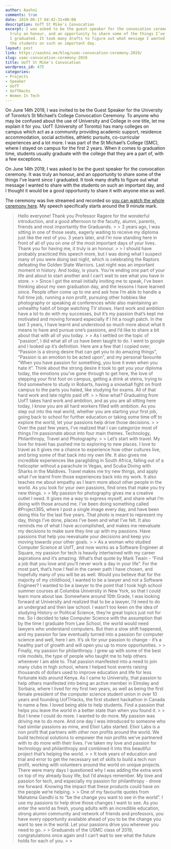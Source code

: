 ```yaml
---
author: Aashni
comments: true
date: 2019-06-17 04:42:31+00:00
description: UofT St Mike's Convocation
excerpt: I was asked to be the guest speaker for the convocation ceremony and it was
  truly an honour, and an opportunity to share some of the things I’ve learnt since
  I graduated. It took many drafts to figure out what message I wanted to share with
  the students on such an important day.
layout: post
link: https://aashni.me/blog/usmc-convocation-ceremony-2019/
slug: usmc-convocation-ceremony-2019
title: UofT St Mike's Convocation
wordpress_id: 475
categories:
- Projects
- Speaker
- UofT
- UofTHacks
- Women In Tech
---
```





On June 14th 2019, I was invited to be the Guest Speaker for the University of Toronto’s St Michael’s College Convocation Ceremony. To anyone who may be confused about the use of University and College in one title, let me explain it for you. UofT (University of Toronto) has many colleges on campus which act as a community providing academic support, residence accommodation, social activities, athletic pursuits, co-curricular experiences and a lot more. I was part of the St Michael’s College (SMC), where I stayed on campus for the first 2 years. When it comes to graduation time, students usually graduate with the college that they are a part of, with a few exceptions.







On June 14th 2019, I was asked to be the guest speaker for the convocation ceremony. It was truly an honour, and an opportunity to share some of the things I’ve learnt since I graduated. It took many drafts to figure out what message I wanted to share with the students on such an important day, and I thought it would be a good opportunity to share it with anyone else as well.







The ceremony was live streamed and recorded so [you can watch the whole ceremony here](https://strmstr.com/june-14-230-2019.html). My speech specifically starts around the 9 minute mark.







<blockquote>Hello everyone! Thank you Professor Ragere for the wonderful introduction, and a good afternoon to the faculty, alumni, parents, friends and most importantly the Graduands.
> 
> 3 years ago, I was sitting in one of those seats, eagerly waiting to receive my diploma just like the rest of you. 3 years later, and I’m now standing here in front of all of you on one of the most important days of your lives. Thank you for having me, it truly is an honour.
> 
> I should have probably practiced this speech more, but I was doing what I suspect many of you were doing last night, which is celebrating the Raptors defeating the Golden State Warriors. Last night was an important moment in history. And today, is yours. You’re ending one part of your life and about to start another and I can’t wait to see what you have in store.
> 
> Since I got the email initially inviting me to speak, I’ve been thinking about my own graduation day, and the lessons I have learned since. People often come up to me and ask how I’m able to handle a full time job, running a non profit, pursuing other hobbies like photography or speaking at conferences while also maintaining an unhealthy habit of binge watching TV shows. Hard work and ambition have a lot to do with my successes, but it’s my passion that’s kept me motivated and moving forward especially if I hit a rough patch. In the last 3 years, I have learnt and understood so much more about what it means to have and pursue one’s passions, and I’d like to share a bit about that with all of you today.
> 
> As I settled on the topic of “passion”, I did what all of us have been taught to do. I went to google and I looked up it’s definition. Here are a few that I copied over; “Passion is a strong desire that can get you to do amazing things”, “Passion is an emotion to be acted upon”, and my personal favourite “When you have passion for something, you love it even when you hate it”. Think about the strong desire it took to get you your diploma today, the emotions you’ve gone through to get here, the love of stepping your first foot on campus, getting a drink at steins, trying to find somewhere to study in Robarts, having a snowball fight on front campus to the parts you hated, like studying for exams. All of that hard work and late nights paid off.
> 
> Now what? Graduating from UofT takes hard work and ambition, and as you are all sitting here today, I know you are all hard workers filled with ambition. As you step out into the real world, whether you are starting your first job, going back to school for further education or taking some time off to explore the world, let your passions help drive those decisions.
> 
> Over the past few years, I’ve realized that I can categorize most of things I’m passionate about into four main themes. Technology, Philanthropy, Travel and Photography.
> 
> Let’s start with travel. My love for travel has pushed me to exploring to new places. I love to travel as it gives me a chance to experience how other cultures live, and bring some of that back into my own life. It also gives me incredible experiences like paragliding in South Africa, falling out of a helicopter without a parachute in Vegas, and Scuba Diving with Sharks in the Maldives. Travel makes me try new things, and apply what I’ve learnt from those experiences back into my work. It also teaches me about empathy as I learn more about other people in the world. As you look for your own passions, find ones that make you try new things.
> 
> My passion for photography gives me a creative outlet I need. It gives me a way to express myself, and share what I’m doing with those around me. I’ve been doing something called #Project365, where I post a single image every day, and have been doing this for the last five years. That photo is meant to represent my day, things I’ve done, places I’ve been and what I’ve felt. It also reminds me of what I have accomplished, and makes me reevaluate my decisions to make sure they line up with my passions. Have passions that help you reevaluate your decisions and keep you moving towards your other goals.
> 
> As a woman who studied Computer Science at UofT, and now works as a Software Engineer at Square, my passion for tech is heavily intertwined with my career aspirations and it’s amazing. What’s that quote by Mark Twain - “Find a job that you love and you’ll never work a day in your life”. For the most part, that’s how I feel in the career path I have chosen, and hopefully many of you will be as well. Would you believe that for the majority of my childhood, I wanted to be a lawyer and not a Software Engineer? I wanted to be a lawyer to the point that I took high school summer courses at Columbia University in New York, so that I could learn more about law. Somewhere around 10th Grade, I was looking forward at University and realized that to be a lawyer, I’d need to do an undergrad and then law school. I wasn’t too keen on the idea of studying History or Political Science, they’re great topics just not for me. So I decided to take Computer Science with the assumption that by the time I graduate from Law School, the world would need lawyers who understand computers. But then a slow shift happened, and my passion for law eventually turned into a passion for computer science and well, here I am. It’s ok for your passion to change - it’s a healthy part of growth and will open you up to more opportunities.
> 
> Finally, my passion for philanthropy. I grew up with some of the best role models, the type of people who taught me to help others whenever I am able to. That passion manifested into a need to join many clubs in high school, where I helped host events raising thousands of dollars used to improve education and life for less fortunate kids around Kenya. As I came to University, that passion to help others manifested into being an active member in Elmsley and Sorbara, where I lived for my first two years, as well as being the first female president of the computer science student union in over 10 years and founding UofTHacks, the first student hackathon in Canada to name a few. I loved being able to help students. Find a passion that helps you leave the world in a better state than when you found it.
> 
> But I knew I could do more. I wanted to do more. My passion was driving me to do more. And one day I was introduced to someone who had similar passions as mine, and Elixir Labs started. Elixir Labs is a non profit that partners with other non profits around the world. We build technical solutions to empower the non profits we’ve partnered with to do more with their lives. I’ve taken my love and passion for technology and philanthropy and combined it into this beautiful project that’s helping the world.
> 
> It took years of education and trial and error to get the necessary set of skills to build a tech non profit, working with volunteers around the world on unique projects. There were many days I questioned why I was adding the extra work on top of my already busy life, but I’d always remember. My love and passion for tech, and especially my passion for philanthropy - drove me forward. Knowing the impact that these products could have on the people we’re helping.
> 
> One of my favourite quotes from Mahatma Gandhi is to “be the change you want to see in the world”. I use my passions to help drive those changes I want to see. As you enter the world as fresh, young adults with an incredible education, strong alumni community and network of friends and professors, you have every opportunity available ahead of you to be the change you want to see in the world. Let your passions drive you wherever you need to go.
> 
> Graduands of the USMC class of 2019, congratulations once again and I can’t wait to see what the future holds for each of you.
> 
> </blockquote>



